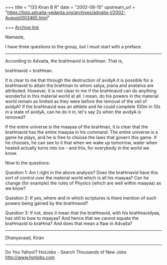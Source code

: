 +++
title = "133 Kiran B R"
date = "2002-08-15"
upstream_url = "https://lists.advaita-vedanta.org/archives/advaita-l/2002-August/003465.html"

+++
[Archive link](https://lists.advaita-vedanta.org/archives/advaita-l/2002-August/003465.html)

Namaste,

I have three questions to the group, but I must start
with a preface.

-------------------------------------------

According to Advaita, the braHmavid is braHman. That
is,

braHmavid = braHman.

It is clear to me that through the destruction of
avidyA it is possible for a braHmavid to attain the
braHman to whom satya, jnana and anatatva are
attributed. However, it is not clear to me if the
braHmavid can do anything wonderful in this material
world at all. I mean, do his powers in the material
world remain as limited as they were before the
removal of the veil of avidyA? If the braHmavid was an
athlete and he could complete 100m in 10s in a state
of avidyA, can he do it in, let's say 2s when the
avidyA is removed?

If the entire universe is the maayaa of the braHman,
it is clear that the braHmavid has the entire maayaa
in his command. The entire universe is a game he
plays, and he is free to choose the laws that govern
this game. If he chooses, he can see to it that when
we wake up tomorrow, water when heated actually turns
into ice - and this, for everybody in the world we
know.

Now to the questions:

Question 1: Am I right in the above analysis? Does the
braHmavid have this sort of control over the material
world which is all his maayaa? Can he change (for
example) the rules of Physics (which are well within
maayaa) as we know?

Question 2: If yes, where and in which scriptures is
there mention of such powers being gained by the
braHmavid?

Question 3: If not, does it mean that the braHmavid,
with his braHmavidyaa, has still to bow to maayaa? And
hence that we cannot equate the braHmavid to braHma?
And does that mean a flaw in Advaita?

-------------------------------------------

Dhanyavaad,
Kiran

__________________________________________________
Do You Yahoo!?
HotJobs - Search Thousands of New Jobs
http://www.hotjobs.com

